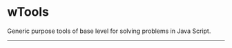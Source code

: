 # wTools

Generic purpose tools of base level for solving problems in Java Script.

_ _ _ _ _ _



















































